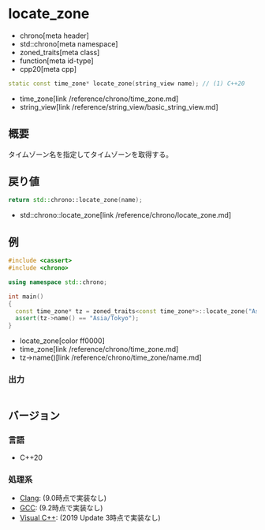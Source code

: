 # locate_zone
* chrono[meta header]
* std::chrono[meta namespace]
* zoned_traits[meta class]
* function[meta id-type]
* cpp20[meta cpp]

```cpp
static const time_zone* locate_zone(string_view name); // (1) C++20
```
* time_zone[link /reference/chrono/time_zone.md]
* string_view[link /reference/string_view/basic_string_view.md]

## 概要
タイムゾーン名を指定してタイムゾーンを取得する。


## 戻り値
```cpp
return std::chrono::locate_zone(name);
```
* std::chrono::locate_zone[link /reference/chrono/locate_zone.md]


## 例
```cpp example
#include <cassert>
#include <chrono>

using namespace std::chrono;

int main()
{
  const time_zone* tz = zoned_traits<const time_zone*>::locate_zone("Asia/Tokyo");
  assert(tz->name() == "Asia/Tokyo");
}
```
* locate_zone[color ff0000]
* time_zone[link /reference/chrono/time_zone.md]
* tz->name()[link /reference/chrono/time_zone/name.md]

### 出力
```
```

## バージョン
### 言語
- C++20

### 処理系
- [Clang](/implementation.md#clang): (9.0時点で実装なし)
- [GCC](/implementation.md#gcc): (9.2時点で実装なし)
- [Visual C++](/implementation.md#visual_cpp): (2019 Update 3時点で実装なし)


